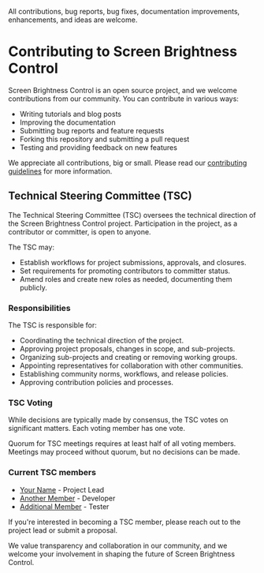 All contributions, bug reports, bug fixes, documentation improvements, enhancements, and ideas are welcome.


# Contributing to Screen Brightness Control

Screen Brightness Control is an open source project, and we welcome contributions from our community. You can contribute in various ways:

- Writing tutorials and blog posts
- Improving the documentation
- Submitting bug reports and feature requests
- Forking this repository and submitting a pull request
- Testing and providing feedback on new features

We appreciate all contributions, big or small. Please read our [contributing guidelines](CONTRIBUTING.md) for more information.

## Technical Steering Committee (TSC)

The Technical Steering Committee (TSC) oversees the technical direction of the Screen Brightness Control project. Participation in the project, as a contributor or committer, is open to anyone.

The TSC may:

- Establish workflows for project submissions, approvals, and closures.
- Set requirements for promoting contributors to committer status.
- Amend roles and create new roles as needed, documenting them publicly.

### Responsibilities

The TSC is responsible for:

- Coordinating the technical direction of the project.
- Approving project proposals, changes in scope, and sub-projects.
- Organizing sub-projects and creating or removing working groups.
- Appointing representatives for collaboration with other communities.
- Establishing community norms, workflows, and release policies.
- Approving contribution policies and processes.

### TSC Voting

While decisions are typically made by consensus, the TSC votes on significant matters. Each voting member has one vote.

Quorum for TSC meetings requires at least half of all voting members. Meetings may proceed without quorum, but no decisions can be made.

### Current TSC members

- [Your Name](https://github.com/yourusername) - Project Lead
- [Another Member](https://github.com/anotherusername) - Developer
- [Additional Member](https://github.com/additionalusername) - Tester

If you're interested in becoming a TSC member, please reach out to the project lead or submit a proposal.

We value transparency and collaboration in our community, and we welcome your involvement in shaping the future of Screen Brightness Control.
